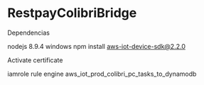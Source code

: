 # RestpayColibriBridge

Dependencias

nodejs 8.9.4 windows
npm install aws-iot-device-sdk@2.2.0

Activate certificate

iamrole rule engine aws_iot_prod_colibri_pc_tasks_to_dynamodb